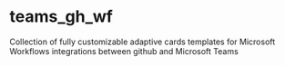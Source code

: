 # teams_gh_wf
Collection of fully customizable adaptive cards templates for Microsoft Workflows integrations between github and Microsoft Teams
